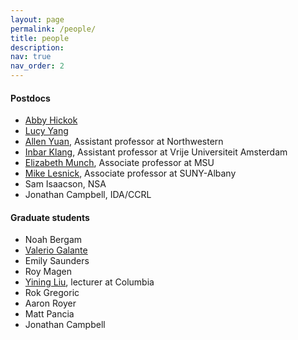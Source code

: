 ```yaml
---
layout: page
permalink: /people/
title: people
description: 
nav: true
nav_order: 2
---
```


<h4> Postdocs </h4>

<ul>

<li> <a href="https://www.math.columbia.edu/~ahickok/">Abby Hickok</a> </li>

<li> <a href="https://lzyang257.github.io/">Lucy Yang</a></li>

<li> <a href="https://allenyuan.me/">Allen Yuan</a>, Assistant professor at Northwestern</li>

<li> <a href="https://research.vu.nl/en/persons/inbar-klang">Inbar Klang</a>, Assistant professor at Vrije Universiteit Amsterdam</li>

<li> <a href="https://elizabethmunch.com/">Elizabeth Munch</a>, Associate professor at MSU </li>

<li> <a href="https://www.albany.edu/~ml644186/">Mike Lesnick</a>, Associate professor at SUNY-Albany</li>

<li> Sam Isaacson, NSA </li>

<li> Jonathan Campbell, IDA/CCRL </li>

</ul>

<h4> Graduate students </h4>

<ul>

<li> Noah Bergam </li>

<li> <a href="">Valerio Galante</a> </li>

<li> Emily Saunders </li>

<li> Roy Magen</li>

<li> <a href="">Yining Liu</a>, lecturer at Columbia</li>

<li> Rok Gregoric </li>

<li> Aaron Royer </li>

<li> Matt Pancia </li>

<li> Jonathan Campbell </li>

</ul>